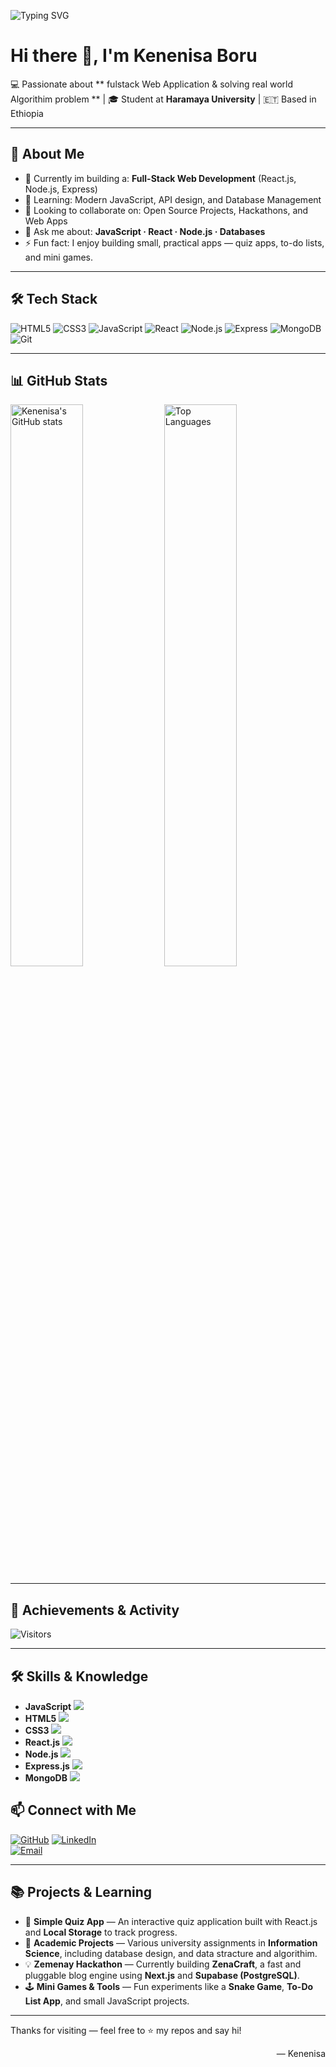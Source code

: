 <!-- =========================
     GitHub Profile README
     - For: Kenenisa (Kenenisaboru)
========================= -->

<!-- Typing animation banner -->
![Typing SVG](https://readme-typing-svg.herokuapp.com?font=Fira+Code&size=28&pause=1000&color=00A3FF&center=true&width=720&lines=Hi,+I'm+Kenenisa+👋;Web+Developer+%7C+Information+Science+Student;Building+Simple+&+Useful+Apps)

# Hi there 👋, I'm **Kenenisa Boru**  
💻 Passionate about ** fulstack Web Application & solving real world  Algorithim problem ** | 🎓 Student at **Haramaya University** | 🇪🇹 Based in Ethiopia

---

## 🚀 About Me
- 🔭 Currently im building a: **Full-Stack Web Development** (React.js, Node.js, Express)  
- 🌱 Learning: Modern JavaScript, API design, and Database Management  
- 👯 Looking to collaborate on: Open Source Projects, Hackathons, and Web Apps  
- 💬 Ask me about: **JavaScript · React · Node.js · Databases**  
- ⚡ Fun fact: I enjoy building small, practical apps — quiz apps, to-do lists, and mini games.

---

## 🛠️ Tech Stack
<!-- copy as many badges as you want -->
![HTML5](https://img.shields.io/badge/HTML5-E34F26?style=for-the-badge&logo=html5&logoColor=white)
![CSS3](https://img.shields.io/badge/CSS3-1572B6?style=for-the-badge&logo=css3&logoColor=white)
![JavaScript](https://img.shields.io/badge/JavaScript-F7DF1E?style=for-the-badge&logo=javascript&logoColor=black)
![React](https://img.shields.io/badge/React-61DAFB?style=for-the-badge&logo=react&logoColor=black)
![Node.js](https://img.shields.io/badge/Node.js-339933?style=for-the-badge&logo=node.js&logoColor=white)
![Express](https://img.shields.io/badge/Express.js-000000?style=for-the-badge&logo=express&logoColor=white)
![MongoDB](https://img.shields.io/badge/MongoDB-4EA94B?style=for-the-badge&logo=mongodb&logoColor=white)
![Git](https://img.shields.io/badge/Git-F05032?style=for-the-badge&logo=git&logoColor=white)

---

## 📊 GitHub Stats
<p float="left">
  <img src="https://github-readme-stats.vercel.app/api?username=Kenenisaboru&show_icons=true&theme=radical" alt="Kenenisa's GitHub stats" width="48%"/>
  <img src="https://github-readme-stats.vercel.app/api/top-langs/?username=Kenenisaboru&layout=compact&theme=radical" alt="Top Languages" width="48%"/>
</p>

---

## 🌟 Achievements & Activity
![Visitors](https://visitor-badge.laobi.icu/badge?page_id=Kenenisaboru.Kenenisaboru)
<!-- Optional: GitHub trophies (uncomment if you want) -->
<!--
<p align="left">
  <img src="https://github-profile-trophy.vercel.app/?username=Kenenisaboru&theme=radical&column=4" alt="Trophies" />
</p>
-->

---
## 🛠️ Skills & Knowledge  
- **JavaScript** ![](https://img.shields.io/badge/70%25-yellow?style=for-the-badge)
- **HTML5** ![](https://img.shields.io/badge/90%25-orange?style=for-the-badge)
- **CSS3** ![](https://img.shields.io/badge/80%25-blue?style=for-the-badge)
- **React.js** ![](https://img.shields.io/badge/75%25-blueviolet?style=for-the-badge)
- **Node.js** ![](https://img.shields.io/badge/50%25-green?style=for-the-badge)
- **Express.js** ![](https://img.shields.io/badge/65%25-black?style=for-the-badge)
- **MongoDB** ![](https://img.shields.io/badge/65%25-darkgreen?style=for-the-badge)
 


## 📫 Connect with Me
[![GitHub](https://img.shields.io/badge/GitHub-100000?style=for-the-badge&logo=github&logoColor=white)](https://github.com/Kenenisaboru)
[![LinkedIn](https://img.shields.io/badge/LinkedIn-0077B5?style=for-the-badge&logo=linkedin&logoColor=white)](https://linkedin.com/in/your-linkedin)  
[![Email](https://img.shields.io/badge/Email-D14836?style=for-the-badge&logo=gmail&logoColor=white)](mailto:your-email@example.com)

---

## 📚 Projects & Learning  

- 🎯 **Simple Quiz App** — An interactive quiz application built with React.js and **Local Storage** to track progress.  
- 🧾 **Academic Projects** — Various university assignments in **Information Science**, including database design, and data stracture and algorithim.  
- 💡 **Zemenay Hackathon** — Currently building **ZenaCraft**, a fast and pluggable blog engine using **Next.js** and **Supabase (PostgreSQL)**.  
- 🕹️ **Mini Games & Tools** — Fun experiments like a **Snake Game**, **To-Do List App**, and small JavaScript projects.  


---

Thanks for visiting — feel free to ⭐ my repos and say hi!  
<p align="right">— Kenenisa</p>
